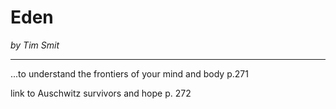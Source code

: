 # Eden
*by Tim Smit*

***

...to understand the frontiers of your mind and body p.271

link to Auschwitz survivors and hope p. 272